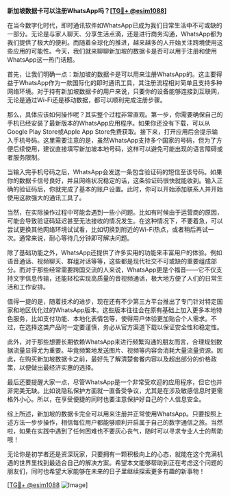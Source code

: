 **新加坡数据卡可以注册WhatsApp吗？[[TG💪+ @esim1088](https://t.me/s/esim1088)]**

在当今数字化时代，即时通讯软件如WhatsApp已成为我们日常生活中不可或缺的一部分。无论是与家人聊天、分享生活点滴，还是进行商务沟通，WhatsApp都为我们提供了极大的便利。而随着全球化的推进，越来越多的人开始关注跨境使用这些应用的可能性。今天，我们就来聊聊新加坡的数据卡是否可以用于注册和使用WhatsApp这一热门话题。

首先，让我们明确一点：新加坡的数据卡是可以用来注册WhatsApp的。这主要得益于WhatsApp作为一款国际化的即时通讯工具，其注册流程相对简单且支持多种网络环境。对于持有新加坡数据卡的用户来说，只要你的设备能够连接到互联网，无论是通过Wi-Fi还是移动数据，都可以顺利完成注册步骤。

那么，具体应该如何操作呢？其实整个过程非常直观。第一步，你需要确保自己的手机已经安装了最新版本的WhatsApp应用程序。如果你还没有下载，可以从Google Play Store或Apple App Store免费获取。接下来，打开应用后会提示输入手机号码。这里需要注意的是，虽然WhatsApp支持多个国家的号码，但为了方便后续使用，建议直接填写新加坡本地号码，这样可以避免可能出现的语言障碍或者服务限制。

当输入完手机号码之后，WhatsApp会发送一条包含验证码的短信至该号码。如果你的数据卡信号良好，并且网络状况稳定的话，这条验证码很快就能收到。输入正确的验证码后，你就完成了基本的账户设置。此时，你可以开始添加联系人并开始使用这款强大的通讯工具了。

当然，在实际操作过程中可能会遇到一些小问题。比如有时候由于运营商的原因，可能会导致验证码延迟甚至无法接收的情况发生。在这种情况下，不要着急，可以尝试更换其他网络环境试试看，比如切换到附近的Wi-Fi热点，或者稍后再试一次。通常来说，耐心等待几分钟即可解决问题。

除了基础功能之外，WhatsApp还提供了许多实用的功能来丰富用户的体验。例如语音通话、视频聊天、群组对话等等，这些都是现代社交不可或缺的重要组成部分。而对于那些经常需要跨国交流的人来说，WhatsApp更是个福音——它不仅支持文字信息传输，还能轻松实现高质量的音视频通话，极大地方便了人们的日常生活和工作安排。

值得一提的是，随着技术的进步，现在还有不少第三方平台推出了专门针对特定国家和地区优化过的WhatsApp版本。这些版本往往会在原有基础上加入更多本地特色服务，比如支付功能、本地化表情包等，使得用户体验更加贴合个人需求。不过，在选择这类产品时一定要谨慎，务必从官方渠道下载以保证安全性和稳定性。

此外，对于那些想要长期依赖WhatsApp来进行频繁沟通的朋友而言，合理规划数据流量显得尤为重要。毕竟频繁地发送图片、视频等内容会消耗大量流量资源。因此，在购买新加坡数据卡之前，最好先了解清楚套餐内容以及超出部分的价格政策，以便做出最经济实惠的选择。

最后还要提醒大家一点，尽管WhatsApp是一个非常受欢迎的应用程序，但它也并非完美无缺。比如说隐私保护方面就一直备受争议，尤其是在涉及敏感信息时更需格外小心。所以，在享受便捷的同时也要注意保护好自己的个人信息安全。

综上所述，新加坡的数据卡完全可以用来注册并正常使用WhatsApp。只要按照上述方法一步步操作，相信每位用户都能够顺利开启属于自己的数字通信之旅。当然啦，如果在实践中遇到了任何困难也不要灰心丧气，随时可以寻求专业人士的帮助哦！

无论你是初学者还是资深玩家，只要拥有一颗积极向上的心态，就能在这个充满机遇的世界里找到最适合自己的解决方案。希望本文能够帮助到正在考虑这个问题的朋友们，同时也希望大家能够在未来的日子里继续探索更多有趣的新事物！

[[TG💪+ @esim1088](https://t.me/s/esim1088) ![Image](https://i.postimg.cc/4NQfJmqS/Snipaste-2025-05-13-00-14-12.png)]